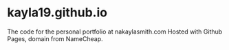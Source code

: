kayla19.github.io
=================

The code for the personal portfolio at nakaylasmith.com
Hosted with Github Pages, domain from NameCheap.
